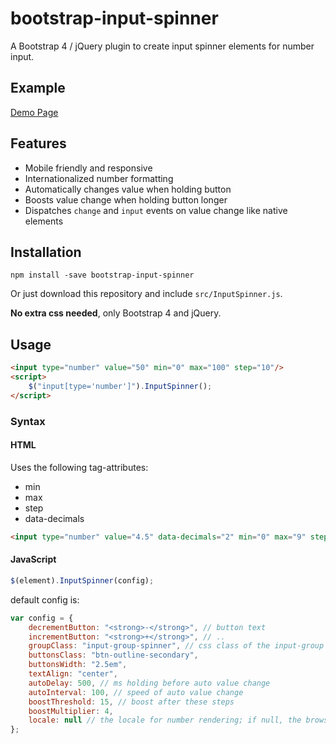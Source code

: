 # bootstrap-input-spinner

A Bootstrap 4 / jQuery plugin to create input spinner elements for number input.

## Example

[Demo Page](http://shaack.com/projekte/bootstrap-input-spinner/)

## Features

- Mobile friendly and responsive
- Internationalized number formatting
- Automatically changes value when holding button
- Boosts value change when holding button longer
- Dispatches `change` and `input` events on value change like native elements

## Installation

`npm install -save bootstrap-input-spinner`

Or just download this repository and include `src/InputSpinner.js`.

**No extra css needed**, only Bootstrap 4 and jQuery.

## Usage

```html
<input type="number" value="50" min="0" max="100" step="10"/>
<script>
    $("input[type='number']").InputSpinner();
</script>
```

### Syntax

#### HTML

Uses the following tag-attributes:

- min
- max
- step
- data-decimals

```html
<input type="number" value="4.5" data-decimals="2" min="0" max="9" step="0.1"/>
```

#### JavaScript

```javascript
$(element).InputSpinner(config);
```

default config is:

```javascript
var config = {
    decrementButton: "<strong>-</strong>", // button text
    incrementButton: "<strong>+</strong>", // ..
    groupClass: "input-group-spinner", // css class of the input-group
    buttonsClass: "btn-outline-secondary",
    buttonsWidth: "2.5em",
    textAlign: "center",
    autoDelay: 500, // ms holding before auto value change
    autoInterval: 100, // speed of auto value change
    boostThreshold: 15, // boost after these steps
    boostMultiplier: 4,
    locale: null // the locale for number rendering; if null, the browsers language is used
};
```

